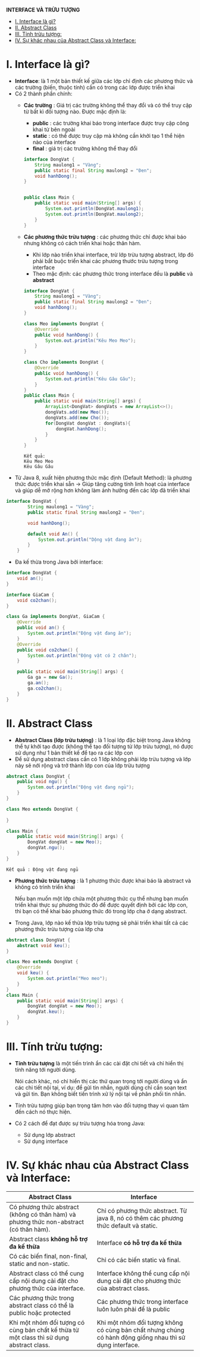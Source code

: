 **INTERFACE VÀ TRỪU TƯỢNG**

- [I. Interface là gì?](#i-interface-là-gì)
- [II. Abstract Class](#ii-abstract-class)
- [III. Tính trừu tượng:](#iii-tính-trừu-tượng)
- [IV. Sự khác nhau của Abstract Class và Interface:](#iv-sự-khác-nhau-của-abstract-class-và-interface)


# I. Interface là gì?
- **Interface**: là 1 một bản thiết kế giữa các lớp chỉ định các phương thức và các trường (biến, thuộc tính) cần có trong các lớp được triển khai
- Có 2 thành phần chính: 
  - **Các trường** : Giá trị các trường không thể thay đổi và có thể truy cập từ bất kì đối tượng nào. Được mặc định là:
    -  **public** : các trường khai báo trong interface được truy cập công khai từ bên ngoài
    -  **static** : có thể được truy cập mà không cần khởi tạo 1 thể hiện nào của interface 
    -  **final** : giá trị các trường không thể thay đổi
    ```java
    interface DongVat {
        String maulong1 = "Vàng";
        public static final String maulong2 = "Đen";
        void hanhDong();
    }


    public class Main {
        public static void main(String[] args) {
            System.out.println(DongVat.maulong1);
            System.out.println(DongVat.maulong2);
        }
    }
    ```

  - **Các phương thức trừu tượng** : các phương thức chỉ được khai báo nhưng không có cách triển khai hoặc thân hàm. 
    - Khi lớp nào triển khai interface, trừ lớp trừu tượng abstract, lớp đó phải bắt buộc triển khai các phương thước trừu tượng trong interface 
    - Theo mặc định: các phương thức trong interface đều là **public** và **abstract**
    
    ```java
    interface DongVat {
        String maulong1 = "Vàng";
        public static final String maulong2 = "Đen";
        void hanhDong();
    }

    class Meo implements DongVat {
        @Override
        public void hanhDong() {
            System.out.println("Kêu Meo Meo");
        }
    }

    class Cho implements DongVat {
        @Override
        public void hanhDong() {
            System.out.println("Kêu Gâu Gâu");
        }
    }
    public class Main {
        public static void main(String[] args) {
            ArrayList<DongVat> dongVats = new ArrayList<>();
            dongVats.add(new Meo());
            dongVats.add(new Cho());
            for(DongVat dongVat : dongVats){
                dongVat.hanhDong();
            }
        }
    }
    ```
        Kết quả:
        Kêu Meo Meo
        Kêu Gâu Gâu
- Từ Java 8, xuất hiện phương thức mặc định (Default Method): là phương thức được triển khai sẵn -> Giúp tăng cường tính linh hoạt của interface và giúp dễ mở rộng hơn không làm ảnh hưởng đến các lớp đã triển khai
```java
interface DongVat {
        String maulong1 = "Vàng";
        public static final String maulong2 = "Đen";

        void hanhDong();

        default void An() {
            System.out.println("Dộng vật đang ăn");
        }
    }
```

- Đa kế thừa trong Java bởi interface:

```java
interface DongVat {
    void an();
}

interface GiaCam {
    void co2chan();
}

class Ga implements DongVat, GiaCam {
    @Override
    public void an() {
        System.out.println("Động vật đang ăn");
    }
    @Override
    public void co2chan() {
        System.out.println("Động vật có 2 chân");
    }

    public static void main(String[] args) {
        Ga ga = new Ga();
        ga.an();
        ga.co2chan();
    }
}
```

# II. Abstract Class
- **Abstract Class (lớp trừu tượng)** : là 1 loại lớp đặc biệt trong Java không thể tự khởi tạo được (không thể tạo đối tượng từ lớp trừu tượng), nó được sử dụng như 1 bản thiết kế để tạo ra các lớp con
- Để sử dụng abstract class cần có 1 lớp không phải lớp trừu tượng và lớp này sẽ nới rộng và trở thành lớp con của lớp trừu tượng

```java
abstract class DongVat {
    public void ngu() {
        System.out.println("Động vật đang ngủ");
    }
}

class Meo extends DongVat {
    
}

class Main {
    public static void main(String[] args) {
        DongVat dongVat = new Meo();
        dongVat.ngu();
    }
}
```
    Kết quả : Động vật đang ngủ

- **Phương thức trừu tượng** : là 1 phương thức được khai báo là abstract và không có trình triển khai

    Nếu bạn muốn một lớp chứa một phương thức cụ thể nhưng bạn muốn triển khai thực sự phương thức đó để được quyết định bởi các lớp con, thì bạn có thể khai báo phương thức đó trong lớp cha ở dạng abstract.

- Trong Java, lớp nào kế thừa lớp trừu tượng sẽ phải triển khai tất cả các phương thức trừu tượng của lớp cha

```java
abstract class DongVat {
    abstract void keu();
}

class Meo extends DongVat {
    @Override
    void keu() {
        System.out.println("Meo meo");
    }
}
class Main {
    public static void main(String[] args) {
        DongVat dongVat = new Meo();
        dongVat.keu();
    }
}
```

# III. Tính trừu tượng: 
- **Tính trừu tượng** là một tiến trình ẩn các cài đặt chi tiết và chỉ hiển thị tính năng tới người dùng.

    Nói cách khác, nó chỉ hiển thị các thứ quan trọng tới người dùng và ẩn các chi tiết nội tại, ví dụ: để gửi tin nhắn, người dùng chỉ cần soạn text và gửi tin. Bạn không biết tiến trình xử lý nội tại về phân phối tin nhắn.

- Tính trừu tượng giúp bạn trọng tâm hơn vào đối tượng thay vì quan tâm đến cách nó thực hiện.

- Có 2 cách để đạt được sự trừu tượng hóa trong Java:
  - Sử dụng lớp abstract
  - Sử dụng interface

# IV. Sự khác nhau của Abstract Class và Interface:

| Abstract Class | Interface |
|-------|-------|
| Có phương thức abstract (không có thân hàm) và phương thức non-abstract (có thân hàm). | Chỉ có phương thức abstract. Từ java 8, nó có thêm các phương thức default và static. | 
| Abstract class **không hỗ trợ đa kế thừa** | Interface **có hỗ trợ đa kế thừa** |
| Có các biến final, non-final, static and non-static. | Chỉ có các biến static và final. |
|  Abstract class có thể cung cấp nội dung cài đặt cho phương thức của interface. | Interface không thể cung cấp nội dung cài đặt cho phương thức của abstract class. |
| Các phương thức trong abstract class có thể là public hoặc protected | Các phương thức trong interface luôn luôn phải để là public |
| Khi một nhóm đối tượng có cùng bản chất kế thừa từ một class thì sử dụng abstract class. | Khi một nhóm đối tượng không có cùng bản chất nhưng chúng có hành động giống nhau thì sử dụng interface. |
